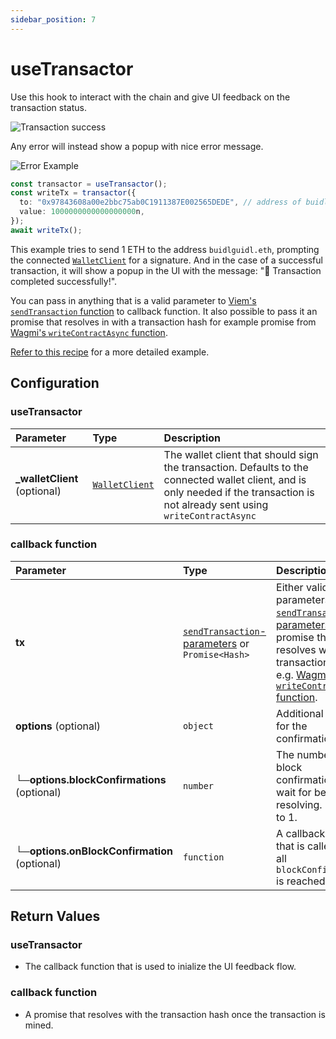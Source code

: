 ```yaml
---
sidebar_position: 7
---
```


# useTransactor

Use this hook to interact with the chain and give UI feedback on the transaction status.

![Transaction success](/img/transactorSuccess.gif)

Any error will instead show a popup with nice error message.

![Error Example](/img/transactorFail.gif)

```ts
const transactor = useTransactor();
const writeTx = transactor({
  to: "0x97843608a00e2bbc75ab0C1911387E002565DEDE", // address of buidlguidl.eth
  value: 1000000000000000000n,
});
await writeTx();
```

This example tries to send 1 ETH to the address `buidlguidl.eth`, prompting the connected [`WalletClient`](https://wagmi.sh/react/api/hooks/useWalletClient#usewalletclient) for a signature. And in the case of a successful transaction, it will show a popup in the UI with the message: "🎉 Transaction completed successfully!".

You can pass in anything that is a valid parameter to [Viem's `sendTransaction` function](https://viem.sh/docs/actions/wallet/sendTransaction#parameters) to callback function. It also possible to pass it an promise that resolves in with a transaction hash for example promise from [Wagmi's `writeContractAsync` function](https://wagmi.sh/react/api/hooks/useWriteContract#mutate-async).

[Refer to this recipe](/recipes/WriteToContractWriteAsyncButton) for a more detailed example.

## Configuration

### useTransactor

| Parameter                     | Type                                                       | Description                                                                                                                                                                       |
| :---------------------------- | :--------------------------------------------------------- | :-------------------------------------------------------------------------------------------------------------------------------------------------------------------------------- |
| **\_walletClient** (optional) | [`WalletClient`](https://viem.sh/docs/clients/wallet.html) | The wallet client that should sign the transaction. Defaults to the connected wallet client, and is only needed if the transaction is not already sent using `writeContractAsync` |

### callback function

| Parameter                                    | Type                                                                                                              | Description                                                                                                                                                                                                                                                                                    |
| :------------------------------------------- | :---------------------------------------------------------------------------------------------------------------- | :--------------------------------------------------------------------------------------------------------------------------------------------------------------------------------------------------------------------------------------------------------------------------------------------- |
| **tx**                                       | [`sendTransaction`-parameters](https://viem.sh/docs/actions/wallet/sendTransaction#parameters) or `Promise<Hash>` | Either valid parameters for [`sendTransaction`-parameters](https://viem.sh/docs/actions/wallet/sendTransaction#parameters) or a promise that resolves with the transaction hash, e.g. [Wagmi's `writeContractAsync` function](https://wagmi.sh/react/api/hooks/useWriteContract#mutate-async). |
| **options** (optional)                       | `object`                                                                                                          | Additional options for the confirmation.                                                                                                                                                                                                                                                       |
| **└─options.blockConfirmations** (optional)  | `number`                                                                                                          | The number of block confirmations to wait for before resolving. Defaults to 1.                                                                                                                                                                                                                 |
| **└─options.onBlockConfirmation** (optional) | `function`                                                                                                        | A callback function that is called once all `blockConfirmations` is reached.                                                                                                                                                                                                                   |

## Return Values

### useTransactor

- The callback function that is used to inialize the UI feedback flow.

### callback function

- A promise that resolves with the transaction hash once the transaction is mined.
